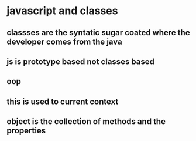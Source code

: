 # javascript and classes
## classses are the syntatic sugar coated where the developer comes from the java 
## js is prototype based not classes based 

## oop
## this is used to current context

## object is the collection of methods and the properties

## 